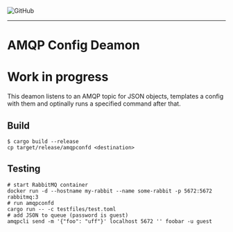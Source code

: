![GitHub](https://img.shields.io/github/license/rappet/amqpconfd)

---

# AMQP Config Deamon

# Work in progress

This deamon listens to an AMQP topic for JSON objects,
templates a config with them and optinally runs a specified command after that.

## Build

```shell
$ cargo build --release
cp target/release/amqpconfd <destination>
```

## Testing

```shell
# start RabbitMQ container
docker run -d --hostname my-rabbit --name some-rabbit -p 5672:5672 rabbitmq:3
# run amqpconfd
cargo run -- -c testfiles/test.toml
# add JSON to queue (password is guest)
amqpcli send -m '{"foo": "uff"}' localhost 5672 '' foobar -u guest
```